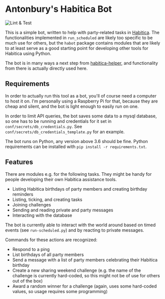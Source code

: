 # Antonbury's Habitica Bot

![Lint & Test](https://github.com/aajarven/habot/workflows/Lint%20&%20Test/badge.svg)

This is a simple bot, written to help with party-related tasks in [Habitica](https://habitica.com/). The functionalities implemented in `run_scheduled` are likely too specific to be much use for others, but the `habot` package contains modules that are likely to at least serve as a good starting point for developing other tools for Habitica using Python.

The bot is in many ways a next step from [habitica-helper](https://github.com/aajarven/habitica-helper), and functionality from there is actually directly used here.

## Requirements
In order to actually run this tool as a bot, you'll of course need a computer to host it on. I'm personally using a Raspberry Pi for that, because they are cheap and silent, and the bot is light enough to easily run on one.

In order to limit API queries, the bot saves some data to a mysql database, so one has to be running and credentials for it set in `conf/secrets/db_credentials.py`. See `conf/secrets/db_credentials_template.py` for an example.

The bot runs on Python, any version above 3.6 should be fine. Python requirements can be installed with `pip install -r requirements.txt`.


## Features

There are modules e.g. for the following tasks. They might be handy for people developing their own Habitica assistance tools.
 - Listing Habitica birthdays of party members and creating birthday reminders
 - Listing, ticking, and creating tasks
 - Joining challenges
 - Sending and reading private and party messages
 - Interacting with the database

The bot is currently able to interact with the world around based on timed events (see `run-scheduled.py`) and by reacting to private messages.

Commands for these actions are recognized:
 - Respond to a ping
 - List birthdays of all party members
 - Send a message with a list of party members celebrating their Habitica birthday
 - Create a new sharing weekend challenge (e.g. the name of the challenge is currently hard-coded, so this might not be of use for others out of the box)
 - Award a random winner for a challenge (again, uses some hard-coded values, so usage requires some programming)
